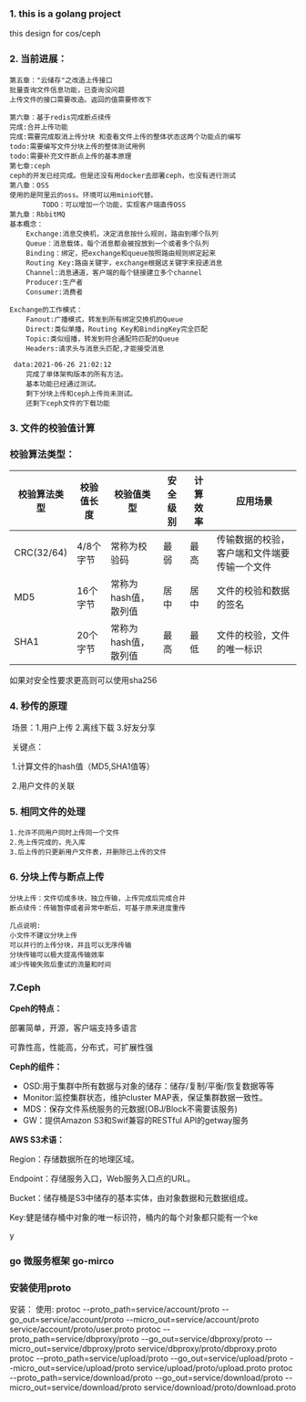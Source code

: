 
### 1. this is a golang project
   this design for cos/ceph

### 2. 当前进展：
    第五章："云储存"之改造上传接口
    批量查询文件信息功能，已查询没问题
    上传文件的接口需要改造。返回的值需要修改下
    
    第六章：基于redis完成断点续传
    完成:合并上传功能
    完成:需要完成取消上传分块 和查看文件上传的整体状态这两个功能点的编写
    todo:需要编写文件分块上传的整体测试用例
    todo:需要补充文件断点上传的基本原理
    第七章:ceph
    ceph的开发已经完成。但是还没有用docker去部署ceph，也没有进行测试
    第八章：OSS
    使用的是阿里云的oss。环境可以用minio代替。
            TODO：可以增加一个功能，实现客户端直传OSS
    第九章：RbbitMQ
    基本概念：
        Exchange:消息交换机，决定消息按什么规则，路由到哪个队列
        Queue：消息载体，每个消息都会被投放到一个或者多个队列
        Binding：绑定，把exchange和queue按照路由规则绑定起来
        Routing Key:路由关键字，exchange根据这关键字来投递消息
        Channel:消息通道，客户端的每个链接建立多个channel
        Producer:生产者
        Consumer:消费者

    Exchange的工作模式：
        Fanout:广播模式，转发到所有绑定交换机的Queue
        Direct:类似单播，Routing Key和BindingKey完全匹配
        Topic:类似组播，转发到符合通配符匹配的Queue
        Headers:请求头与消息头匹配,才能接受消息
        
     data:2021-06-26 21:02:12 
        完成了单体架构版本的所有方法。
        基本功能已经通过测试。
        剩下分块上传和ceph上传尚未测试。
        还剩下ceph文件的下载功能
     
     
### 3. 文件的校验值计算

### 校验算法类型：
| 校验算法类型 | 校验值长度 | 校验值类型           | 安全级别 | 计算效率 | 应用场景                                     |
| ------------ | ---------- | -------------------- | -------- | -------- | -------------------------------------------- |
| CRC(32/64)   | 4/8个字节  | 常称为校验码         | 最弱     | 最高     | 传输数据的校验，客户端和文件端要传输一个文件 |
| MD5          | 16个字节   | 常称为hash值，散列值 | 居中     | 居中     | 文件的校验和数据的签名                       |
| SHA1         | 20个字节   | 常称为hash值，散列值 | 最高     | 最低     | 文件的校验，文件的唯一标识                   |

如果对安全性要求更高则可以使用sha256

### 4. 秒传的原理

​	场景：1.用户上传  2.离线下载  3.好友分享

​	关键点：

​	1.计算文件的hash值（MD5,SHA1值等）

​	2.用户文件的关联

### 5. 相同文件的处理
    1.允许不同用户同时上传同一个文件
    2.先上传完成的，先入库
    3.后上传的只更新用户文件表，并删除已上传的文件

### 6. 分块上传与断点上传
    分块上传：文件切成多块，独立传输，上传完成后完成合并
    断点续传：传输暂停或者异常中断后，可基于原来进度重传
    
    几点说明:
    小文件不建议分块上传
    可以并行的上传分块，并且可以无序传输
    分块传输可以极大提高传输效率
    减少传输失败后重试的流量和时间



### 7.Ceph

**Cpeh的特点：**

部署简单，开源，客户端支持多语言

可靠性高，性能高，分布式，可扩展性强

**Ceph的组件：**

- OSD:用于集群中所有数据与对象的储存：储存/复制/平衡/恢复数据等等
- Monitor:监控集群状态，维护cluster MAP表，保证集群数据一致性。
- MDS：保存文件系统服务的元数据(OBJ/Block不需要该服务)
- GW：提供Amazon S3和Swif兼容的RESTful API的getway服务

**AWS S3术语：**

Region：存储数据所在的地理区域。

Endpoint：存储服务入口，Web服务入口点的URL。

Bucket：储存桶是S3中储存的基本实体，由对象数据和元数据组成。

Key:健是储存桶中对象的唯一标识符，桶内的每个对象都只能有一个ke


y


### go 微服务框架 go-mirco

### 安装使用proto
安装：
使用:
protoc --proto_path=service/account/proto  --go_out=service/account/proto  --micro_out=service/account/proto  service/account/proto/user.proto
protoc --proto_path=service/dbproxy/proto --go_out=service/dbproxy/proto --micro_out=service/dbproxy/proto  service/dbproxy/proto/dbproxy.proto
protoc --proto_path=service/upload/proto --go_out=service/upload/proto --micro_out=service/upload/proto  service/upload/proto/upload.proto
protoc --proto_path=service/download/proto --go_out=service/download/proto --micro_out=service/download/proto  service/download/proto/download.proto